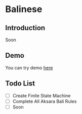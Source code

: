 # Balinese 
## Introduction
Soon

## Demo
You can try demo [here](https://share424.github.io/Aksara-Bali-Converter/)

## Todo List
- [ ] Create Finite State Machine
- [ ] Complete All Aksara Bali Rules
- [ ] Soon
